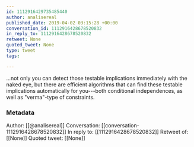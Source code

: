 ```yaml
---
id: 1112916429735485440
author: analisereal
published_date: 2019-04-02 03:15:28 +00:00
conversation_id: 1112916428678520832
in_reply_to: 1112916428678520832
retweet: None
quoted_tweet: None
type: tweet
tags:

---
```


...not only you can detect those testable implications immediately with the naked eye, but there are efficient algorithms that can find these testable implications automatically for you---both conditional independences, as well as "verma"-type of constraints.

### Metadata

Author: [[@analisereal]]
Conversation: [[conversation-1112916428678520832]]
In reply to: [[1112916428678520832]]
Retweet of: [[None]]
Quoted tweet: [[None]]
